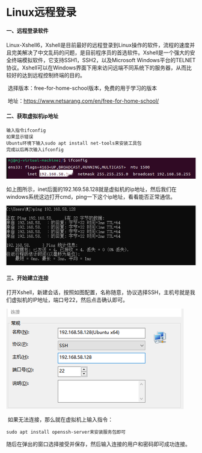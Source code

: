 # Linux远程登录



#### 一、远程登录软件

​	Linux-Xshell6，Xshell是目前最好的远程登录到Linux操作的软件，流程的速度并且完美解决了中文乱码的问题，是目前程序员的首选软件。Xshell是一个强大的安全终端模拟软件，它支持SSH1，SSH2，以及Microsoft Windows平台的TELNET协议。Xshell可以在Windows界面下用来访问远端不同系统下的服务器，从而比较好的达到远程控制终端的目的。

​	选择版本：free-for-home-school版本，免费的用于学习的版本

​	地址：https://www.netsarang.com/en/free-for-home-school/

#### 二、获取虚拟机ip地址

```
输入指令ifconfig
如果显示错误
Ubuntu环境下输入sudo apt install net-tools来安装工具包
完成以后再次输入ifconfig
```

<img  src= ".\asset\image-20230301205648562.png"/>

​	如上图所示，inet后面的192.169.58.128就是虚拟机的ip地址，然后我们在windows系统这边打开cmd，ping一下这个ip地址，看看能否正常通信。

<img src=".\asset\image-20230301205758756.png">

#### 三、开始建立连接

​	打开Xshell，新建会话，按照如图配置，名称随意，协议选择SSH，主机号就是我们虚拟机的IP地址，端口号22，然后点击确认即可。

<img  src= ".\asset\image-20230301210539851.png">

​	如果无法连接，那么就在虚拟机上输入指令：

```
sudo apt install openssh-server来安装服务包即可
```

​	随后在弹出的窗口选择接受并保存，然后输入连接的用户和密码即可成功连接。